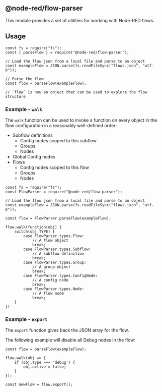 @node-red/flow-parser
---

This module provides a set of utilities for working with Node-RED flows.


## Usage

```
const fs = require("fs");
const { parseFlow } = require("@node-red/flow-parser");

// Load the flow json from a local file and parse to an object
const exampleFlow = JSON.parse(fs.readFileSync("flows.json", "utf-8"));

// Parse the flow
const flow = parseFlow(exampleFlow);

// `flow` is now an object that can be used to explore the flow structure
```


### Example - `walk`

The `walk` function can be used to invoke a function on every object in the flow
configuration in a reasonably well-defined order:

 - Subflow definitions
   - Config nodes scoped to this subflow
   - Groups
   - Nodes
 - Global Config nodes
 - Flows
   - Config nodes scoped to this flow
   - Groups
   - Nodes

```
const fs = require("fs");
const FlowParser = require("@node-red/flow-parser");

// Load the flow json from a local file and parse to an object
const exampleFlow = JSON.parse(fs.readFileSync("flows.json", "utf-8"));

const flow = FlowParser.parseFlow(exampleFlow);

flow.walk(function(obj) {
    switch(obj.TYPE) {
        case FlowParser.types.Flow:
            // A flow object
            break;
        case FlowParser.types.Subflow:
            // A subflow definition
            break;
        case FlowParser.types.Group:
            // A group object
            break;
        case FlowParser.types.ConfigNode:
            // A config node
            break;
        case FlowParser.types.Node:
            // A flow node
            break;
    }
})

```

### Example - `export`

The `export` function gives back the JSON array for the flow.

The following example will disable all Debug nodes in the flow:

```
const flow = parseFlow(exampleFlow);

flow.walk(obj => {
    if (obj.type === 'debug') {
        obj.active = false;
    }
});

const newFlow = flow.export();
```
